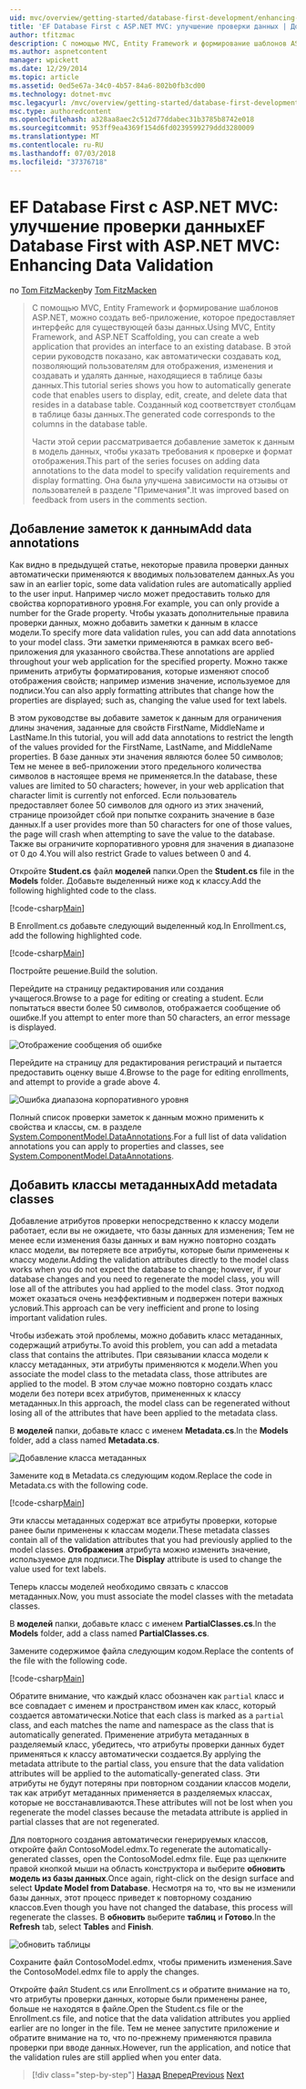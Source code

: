 ```yaml
---
uid: mvc/overview/getting-started/database-first-development/enhancing-data-validation
title: 'EF Database First с ASP.NET MVC: улучшение проверки данных | Документация Майкрософт'
author: tfitzmac
description: С помощью MVC, Entity Framework и формирование шаблонов ASP.NET, можно создать веб-приложение, которое предоставляет интерфейс для существующей базы данных. Этот учебник seri...
ms.author: aspnetcontent
manager: wpickett
ms.date: 12/29/2014
ms.topic: article
ms.assetid: 0ed5e67a-34c0-4b57-84a6-802b0fb3cd00
ms.technology: dotnet-mvc
msc.legacyurl: /mvc/overview/getting-started/database-first-development/enhancing-data-validation
msc.type: authoredcontent
ms.openlocfilehash: a328aa8aec2c512d77ddabec31b3785b8742e018
ms.sourcegitcommit: 953ff9ea4369f154d6fd0239599279ddd3280009
ms.translationtype: MT
ms.contentlocale: ru-RU
ms.lasthandoff: 07/03/2018
ms.locfileid: "37376718"
---
```

<a name="ef-database-first-with-aspnet-mvc-enhancing-data-validation"></a><span data-ttu-id="86d04-104">EF Database First с ASP.NET MVC: улучшение проверки данных</span><span class="sxs-lookup"><span data-stu-id="86d04-104">EF Database First with ASP.NET MVC: Enhancing Data Validation</span></span>
====================
<span data-ttu-id="86d04-105">по [Tom FitzMacken](https://github.com/tfitzmac)</span><span class="sxs-lookup"><span data-stu-id="86d04-105">by [Tom FitzMacken](https://github.com/tfitzmac)</span></span>

> <span data-ttu-id="86d04-106">С помощью MVC, Entity Framework и формирование шаблонов ASP.NET, можно создать веб-приложение, которое предоставляет интерфейс для существующей базы данных.</span><span class="sxs-lookup"><span data-stu-id="86d04-106">Using MVC, Entity Framework, and ASP.NET Scaffolding, you can create a web application that provides an interface to an existing database.</span></span> <span data-ttu-id="86d04-107">В этой серии руководств показано, как автоматически создавать код, позволяющий пользователям для отображения, изменения и создавать и удалять данные, находящиеся в таблице базы данных.</span><span class="sxs-lookup"><span data-stu-id="86d04-107">This tutorial series shows you how to automatically generate code that enables users to display, edit, create, and delete data that resides in a database table.</span></span> <span data-ttu-id="86d04-108">Созданный код соответствует столбцам в таблице базы данных.</span><span class="sxs-lookup"><span data-stu-id="86d04-108">The generated code corresponds to the columns in the database table.</span></span>
> 
> <span data-ttu-id="86d04-109">Части этой серии рассматривается добавление заметок к данным в модель данных, чтобы указать требования к проверке и формат отображения.</span><span class="sxs-lookup"><span data-stu-id="86d04-109">This part of the series focuses on adding data annotations to the data model to specify validation requirements and display formatting.</span></span> <span data-ttu-id="86d04-110">Она была улучшена зависимости на отзывы от пользователей в разделе "Примечания".</span><span class="sxs-lookup"><span data-stu-id="86d04-110">It was improved based on feedback from users in the comments section.</span></span>


## <a name="add-data-annotations"></a><span data-ttu-id="86d04-111">Добавление заметок к данным</span><span class="sxs-lookup"><span data-stu-id="86d04-111">Add data annotations</span></span>

<span data-ttu-id="86d04-112">Как видно в предыдущей статье, некоторые правила проверки данных автоматически применяются к вводимых пользователем данных.</span><span class="sxs-lookup"><span data-stu-id="86d04-112">As you saw in an earlier topic, some data validation rules are automatically applied to the user input.</span></span> <span data-ttu-id="86d04-113">Например число может предоставить только для свойства корпоративного уровня.</span><span class="sxs-lookup"><span data-stu-id="86d04-113">For example, you can only provide a number for the Grade property.</span></span> <span data-ttu-id="86d04-114">Чтобы указать дополнительные правила проверки данных, можно добавить заметки к данным в классе модели.</span><span class="sxs-lookup"><span data-stu-id="86d04-114">To specify more data validation rules, you can add data annotations to your model class.</span></span> <span data-ttu-id="86d04-115">Эти заметки применяются в рамках всего веб-приложения для указанного свойства.</span><span class="sxs-lookup"><span data-stu-id="86d04-115">These annotations are applied throughout your web application for the specified property.</span></span> <span data-ttu-id="86d04-116">Можно также применить атрибуты форматирования, которые изменяют способ отображения свойств; например изменив значение, используемое для подписи.</span><span class="sxs-lookup"><span data-stu-id="86d04-116">You can also apply formatting attributes that change how the properties are displayed; such as, changing the value used for text labels.</span></span>

<span data-ttu-id="86d04-117">В этом руководстве вы добавите заметок к данным для ограничения длины значения, заданные для свойств FirstName, MiddleName и LastName.</span><span class="sxs-lookup"><span data-stu-id="86d04-117">In this tutorial, you will add data annotations to restrict the length of the values provided for the FirstName, LastName, and MiddleName properties.</span></span> <span data-ttu-id="86d04-118">В базе данных эти значения являются более 50 символов; Тем не менее в веб-приложении этого предельного количества символов в настоящее время не применяется.</span><span class="sxs-lookup"><span data-stu-id="86d04-118">In the database, these values are limited to 50 characters; however, in your web application that character limit is currently not enforced.</span></span> <span data-ttu-id="86d04-119">Если пользователь предоставляет более 50 символов для одного из этих значений, странице произойдет сбой при попытке сохранить значение в базе данных.</span><span class="sxs-lookup"><span data-stu-id="86d04-119">If a user provides more than 50 characters for one of those values, the page will crash when attempting to save the value to the database.</span></span> <span data-ttu-id="86d04-120">Также вы ограничите корпоративного уровня для значения в диапазоне от 0 до 4.</span><span class="sxs-lookup"><span data-stu-id="86d04-120">You will also restrict Grade to values between 0 and 4.</span></span>

<span data-ttu-id="86d04-121">Откройте **Student.cs** файл **моделей** папки.</span><span class="sxs-lookup"><span data-stu-id="86d04-121">Open the **Student.cs** file in the **Models** folder.</span></span> <span data-ttu-id="86d04-122">Добавьте выделенный ниже код к классу.</span><span class="sxs-lookup"><span data-stu-id="86d04-122">Add the following highlighted code to the class.</span></span>

[!code-csharp[Main](enhancing-data-validation/samples/sample1.cs?highlight=5,15,17,20)]

<span data-ttu-id="86d04-123">В Enrollment.cs добавьте следующий выделенный код.</span><span class="sxs-lookup"><span data-stu-id="86d04-123">In Enrollment.cs, add the following highlighted code.</span></span>

[!code-csharp[Main](enhancing-data-validation/samples/sample2.cs?highlight=5,10)]

<span data-ttu-id="86d04-124">Постройте решение.</span><span class="sxs-lookup"><span data-stu-id="86d04-124">Build the solution.</span></span>

<span data-ttu-id="86d04-125">Перейдите на страницу редактирования или создания учащегося.</span><span class="sxs-lookup"><span data-stu-id="86d04-125">Browse to a page for editing or creating a student.</span></span> <span data-ttu-id="86d04-126">Если попытаться ввести более 50 символов, отображается сообщение об ошибке.</span><span class="sxs-lookup"><span data-stu-id="86d04-126">If you attempt to enter more than 50 characters, an error message is displayed.</span></span>

![Отображение сообщения об ошибке](enhancing-data-validation/_static/image1.png)

<span data-ttu-id="86d04-128">Перейдите на страницу для редактирования регистраций и пытается предоставить оценку выше 4.</span><span class="sxs-lookup"><span data-stu-id="86d04-128">Browse to the page for editing enrollments, and attempt to provide a grade above 4.</span></span>

![Ошибка диапазона корпоративного уровня](enhancing-data-validation/_static/image2.png)

<span data-ttu-id="86d04-130">Полный список проверки заметок к данным можно применить к свойства и классы, см. в разделе [System.ComponentModel.DataAnnotations](https://msdn.microsoft.com/library/system.componentmodel.dataannotations.aspx).</span><span class="sxs-lookup"><span data-stu-id="86d04-130">For a full list of data validation annotations you can apply to properties and classes, see [System.ComponentModel.DataAnnotations](https://msdn.microsoft.com/library/system.componentmodel.dataannotations.aspx).</span></span>

## <a name="add-metadata-classes"></a><span data-ttu-id="86d04-131">Добавить классы метаданных</span><span class="sxs-lookup"><span data-stu-id="86d04-131">Add metadata classes</span></span>

<span data-ttu-id="86d04-132">Добавление атрибутов проверки непосредственно к классу модели работает, если вы не ожидаете, что базы данных для изменения; Тем не менее если изменения базы данных и вам нужно повторно создать класс модели, вы потеряете все атрибуты, которые были применены к классу модели.</span><span class="sxs-lookup"><span data-stu-id="86d04-132">Adding the validation attributes directly to the model class works when you do not expect the database to change; however, if your database changes and you need to regenerate the model class, you will lose all of the attributes you had applied to the model class.</span></span> <span data-ttu-id="86d04-133">Этот подход может оказаться очень неэффективным и подвержен потери важных условий.</span><span class="sxs-lookup"><span data-stu-id="86d04-133">This approach can be very inefficient and prone to losing important validation rules.</span></span>

<span data-ttu-id="86d04-134">Чтобы избежать этой проблемы, можно добавить класс метаданных, содержащий атрибуты.</span><span class="sxs-lookup"><span data-stu-id="86d04-134">To avoid this problem, you can add a metadata class that contains the attributes.</span></span> <span data-ttu-id="86d04-135">При связывании класса модели к классу метаданных, эти атрибуты применяются к модели.</span><span class="sxs-lookup"><span data-stu-id="86d04-135">When you associate the model class to the metadata class, those attributes are applied to the model.</span></span> <span data-ttu-id="86d04-136">В этом случае можно повторно создать класс модели без потери всех атрибутов, примененных к классу метаданных.</span><span class="sxs-lookup"><span data-stu-id="86d04-136">In this approach, the model class can be regenerated without losing all of the attributes that have been applied to the metadata class.</span></span>

<span data-ttu-id="86d04-137">В **моделей** папки, добавьте класс с именем **Metadata.cs**.</span><span class="sxs-lookup"><span data-stu-id="86d04-137">In the **Models** folder, add a class named **Metadata.cs**.</span></span>

![Добавление класса метаданных](enhancing-data-validation/_static/image3.png)

<span data-ttu-id="86d04-139">Замените код в Metadata.cs следующим кодом.</span><span class="sxs-lookup"><span data-stu-id="86d04-139">Replace the code in Metadata.cs with the following code.</span></span>

[!code-csharp[Main](enhancing-data-validation/samples/sample3.cs)]

<span data-ttu-id="86d04-140">Эти классы метаданных содержат все атрибуты проверки, которые ранее были применены к классам модели.</span><span class="sxs-lookup"><span data-stu-id="86d04-140">These metadata classes contain all of the validation attributes that you had previously applied to the model classes.</span></span> <span data-ttu-id="86d04-141">**Отображения** атрибута можно изменить значение, используемое для подписи.</span><span class="sxs-lookup"><span data-stu-id="86d04-141">The **Display** attribute is used to change the value used for text labels.</span></span>

<span data-ttu-id="86d04-142">Теперь классы моделей необходимо связать с классов метаданных.</span><span class="sxs-lookup"><span data-stu-id="86d04-142">Now, you must associate the model classes with the metadata classes.</span></span>

<span data-ttu-id="86d04-143">В **моделей** папки, добавьте класс с именем **PartialClasses.cs**.</span><span class="sxs-lookup"><span data-stu-id="86d04-143">In the **Models** folder, add a class named **PartialClasses.cs**.</span></span>

<span data-ttu-id="86d04-144">Замените содержимое файла следующим кодом.</span><span class="sxs-lookup"><span data-stu-id="86d04-144">Replace the contents of the file with the following code.</span></span>

[!code-csharp[Main](enhancing-data-validation/samples/sample4.cs)]

<span data-ttu-id="86d04-145">Обратите внимание, что каждый класс обозначен как `partial` класс и все совпадает с именем и пространством имен как класс, который создается автоматически.</span><span class="sxs-lookup"><span data-stu-id="86d04-145">Notice that each class is marked as a `partial` class, and each matches the name and namespace as the class that is automatically generated.</span></span> <span data-ttu-id="86d04-146">Применение атрибута метаданных в разделяемый класс, убедитесь, что атрибуты проверки данных будет применяться к классу автоматически создается.</span><span class="sxs-lookup"><span data-stu-id="86d04-146">By applying the metadata attribute to the partial class, you ensure that the data validation attributes will be applied to the automatically-generated class.</span></span> <span data-ttu-id="86d04-147">Эти атрибуты не будут потеряны при повторном создании классов модели, так как атрибут метаданных применяется в разделяемых классах, которые не восстанавливаются.</span><span class="sxs-lookup"><span data-stu-id="86d04-147">These attributes will not be lost when you regenerate the model classes because the metadata attribute is applied in partial classes that are not regenerated.</span></span>

<span data-ttu-id="86d04-148">Для повторного создания автоматически генерируемых классов, откройте файл ContosoModel.edmx.</span><span class="sxs-lookup"><span data-stu-id="86d04-148">To regenerate the automatically-generated classes, open the ContosoModel.edmx file.</span></span> <span data-ttu-id="86d04-149">Еще раз щелкните правой кнопкой мыши на область конструктора и выберите **обновить модель из базы данных**.</span><span class="sxs-lookup"><span data-stu-id="86d04-149">Once again, right-click on the design surface and select **Update Model from Database**.</span></span> <span data-ttu-id="86d04-150">Несмотря на то, что вы не изменили базы данных, этот процесс приведет к повторному созданию классов.</span><span class="sxs-lookup"><span data-stu-id="86d04-150">Even though you have not changed the database, this process will regenerate the classes.</span></span> <span data-ttu-id="86d04-151">В **обновить** выберите **таблиц** и **Готово**.</span><span class="sxs-lookup"><span data-stu-id="86d04-151">In the **Refresh** tab, select **Tables** and **Finish**.</span></span>

![обновить таблицы](enhancing-data-validation/_static/image4.png)

<span data-ttu-id="86d04-153">Сохраните файл ContosoModel.edmx, чтобы применить изменения.</span><span class="sxs-lookup"><span data-stu-id="86d04-153">Save the ContosoModel.edmx file to apply the changes.</span></span>

<span data-ttu-id="86d04-154">Откройте файл Student.cs или Enrollment.cs и обратите внимание на то, что атрибуты проверки данных, которые были применены ранее, больше не находятся в файле.</span><span class="sxs-lookup"><span data-stu-id="86d04-154">Open the Student.cs file or the Enrollment.cs file, and notice that the data validation attributes you applied earlier are no longer in the file.</span></span> <span data-ttu-id="86d04-155">Тем не менее запустите приложение и обратите внимание на то, что по-прежнему применяются правила проверки при вводе данных.</span><span class="sxs-lookup"><span data-stu-id="86d04-155">However, run the application, and notice that the validation rules are still applied when you enter data.</span></span>

> [!div class="step-by-step"]
> <span data-ttu-id="86d04-156">[Назад](customizing-a-view.md)
> [Вперед](publish-to-azure.md)</span><span class="sxs-lookup"><span data-stu-id="86d04-156">[Previous](customizing-a-view.md)
[Next](publish-to-azure.md)</span></span>
